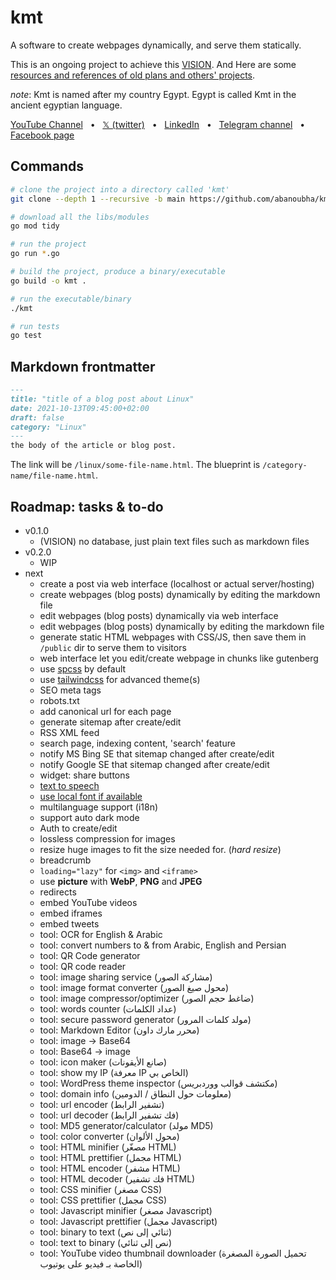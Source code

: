 # kmt

A software to create webpages dynamically, and serve them statically.

This is an ongoing project to achieve this [VISION](VISION.md). And Here are some [resources and references of old plans and others' projects](res-refs.md).

_note_: Kmt is named after my country Egypt. Egypt is called Kmt in the ancient egyptian language.

[YouTube Channel](https://www.youtube.com/@abanoubha)
&nbsp; • &nbsp;
[𝕏 (twitter)](https://twitter.com/abanoubha)
&nbsp; • &nbsp;
[LinkedIn](https://www.linkedin.com/in/abanoub-hanna)
&nbsp; • &nbsp;
[Telegram channel](https://t.me/softwarepharaoh)
&nbsp; • &nbsp;
[Facebook page](https://www.facebook.com/SoftwarePharaoh/)

## Commands

```sh
# clone the project into a directory called 'kmt'
git clone --depth 1 --recursive -b main https://github.com/abanoubha/kmt.git

# download all the libs/modules
go mod tidy

# run the project
go run *.go

# build the project, produce a binary/executable
go build -o kmt .

# run the executable/binary
./kmt

# run tests
go test
```

## Markdown frontmatter

```md
---
title: "title of a blog post about Linux"
date: 2021-10-13T09:45:00+02:00
draft: false
category: "Linux"
---
the body of the article or blog post.
```

The link will be `/linux/some-file-name.html`. The blueprint is `/category-name/file-name.html`.

## Roadmap: tasks & to-do

- v0.1.0
  - (VISION) no database, just plain text files such as markdown files
- v0.2.0
  - WIP
- next
  - create a post via web interface (localhost or actual server/hosting)
  - create webpages (blog posts) dynamically by editing the markdown file
  - edit webpages (blog posts) dynamically via web interface
  - edit webpages (blog posts) dynamically by editing the markdown file
  - generate static HTML webpages with CSS/JS, then save them in `/public` dir to serve them to visitors
  - web interface let you edit/create webpage in chunks like gutenberg
  - use [spcss](https://github.com/susam/spcss) by default
  - use [tailwindcss](https://tailwindcss.com/) for advanced theme(s)
  - SEO meta tags
  - robots.txt
  - add canonical url for each page
  - generate sitemap after create/edit
  - RSS XML feed
  - search page, indexing content, 'search' feature
  - notify MS Bing SE that sitemap changed after create/edit
  - notify Google SE that sitemap changed after create/edit
  - widget: share buttons
  - [text to speech](https://developer.mozilla.org/en-US/docs/Web/API/Web_Speech_API)
  - [use local font if available](https://developer.mozilla.org/en-US/docs/Web/API/Local_Font_Access_API)
  - multilanguage support (i18n)
  - support auto dark mode
  - Auth to create/edit
  - lossless compression for images
  - resize huge images to fit the size needed for. (_hard resize_)
  - breadcrumb
  - `loading="lazy"` for `<img>` and `<iframe>`
  - use __picture__ with __WebP__, __PNG__ and __JPEG__
  - redirects
  - embed YouTube videos
  - embed iframes
  - embed tweets
  - tool: OCR for English & Arabic
  - tool: convert numbers to & from Arabic, English and Persian
  - tool: QR Code generator
  - tool: QR code reader
  - tool: image sharing service (مشاركة الصور)
  - tool: image format converter (محول صيغ الصور)
  - tool: image compressor/optimizer (ضاغط حجم الصور)
  - tool: words counter (عداد الكلمات)
  - tool: secure password generator (مولد كلمات المرور)
  - tool: Markdown Editor (محرر مارك داون)
  - tool: image &rarr; Base64
  - tool: Base64 &rarr; image
  - tool: icon maker (صانع الأيقونات)
  - tool: show my IP (معرفة IP الخاص بي)
  - tool: WordPress theme inspector (مكتشف قوالب ووردبريس)
  - tool: domain info (معلومات حول النطاق / الدومين)
  - tool: url encoder (تشفير الرابط)
  - tool: url decoder (فك تشفير الرابط)
  - tool: MD5 generator/calculator (مولد MD5)
  - tool: color converter (محول الألوان)
  - tool: HTML minifier (مصغّر HTML)
  - tool: HTML prettifier (مجمل HTML)
  - tool: HTML encoder (مشفر HTML)
  - tool: HTML decoder (فك تشفير HTML)
  - tool: CSS minifier (مصغر CSS)
  - tool: CSS prettifier (مجمل CSS)
  - tool: Javascript minifier (مصغر Javascript)
  - tool: Javascript prettifier (مجمل Javascript)
  - tool: binary to text (ثنائي إلى نص)
  - tool: text to binary (نص إلى ثنائي)
  - tool: YouTube video thumbnail downloader (تحميل الصورة المصغرة الخاصة بـ فيديو على يوتيوب)
